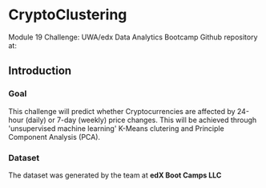 # CryptoClustering

Module 19 Challenge: UWA/edx Data Analytics Bootcamp
Github repository at:

## Introduction

### Goal

This challenge will predict whether Cryptocurrencies are affected by 24-hour (daily) or 7-day (weekly) price changes. This will be achieved through 'unsupervised machine learning' K-Means clutering and Principle Component Analysis (PCA).

### Dataset

The dataset was generated by the team at **edX Boot Camps LLC**

